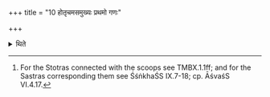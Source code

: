 +++
title = "10 होतृचमसमुख्यः प्रथमो गणः"

+++

<details><summary>थिते</summary>

10. In the first group the Hotr̥'s goblet is the first; in the second (group) the Maitrāvaruṇa's goblet is the first; in the third (group) the Brāhmaṇācchaṁsin's goblet is the first; in the fourth (group) the Acchāvāka's goblet is the first.[^1]  

[^1]: For the Stotras connected with the scoops see TMBX.1.1ff; and for the Sastras corresponding them see ŚśṅkhaŚS IX.7-18; cp. 
ĀśvaśS VI.4.17. 
</details>
